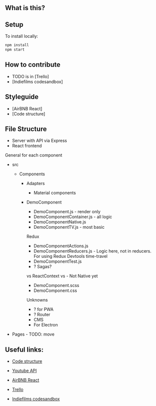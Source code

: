 ## What is this?


## Setup

To install locally: 

```js
npm install
npm start
```

## How to contribute

- TODO is in [Trello]
- [Indiefilms codesandbox]

## Styleguide

- [AirBNB React]
- [Code structure]

## File Structure

- Server with API via Express
- React frontend

General for each component

- src
  - Components

    - Adapters
      - Material components
    - DemoComponent

      - DemoComponent.js            - render only
      - DemoComponentContainer.js   - all logic
      - DemoComponentNative.js
      - DemoComponentTV.js          - most basic

      Redux
      - DemoComponentActions.js
      - DemoComponentReducers.js    - Logic here, not in reducers. For using Redux Devtools time-travel
      - DemoComponentTest.js
      - ? Sagas?

      vs       ReactContext vs           - Not Native yet

      - DemoComponent.scss
      - DemoComponent.css


      Unknowns
      - ? for PWA
      - ? Router
      - CMS
      - For Electron

- Pages - TODO: move

## Useful links:

- [Code structure](http://redux.js.org/docs/faq/CodeStructure.html#code-structure)

- [Youtube API](https://developers.google.com/youtube/iframe_api_reference#Events)
- [AirBNB React](https://github.com/airbnb/javascript/tree/master/react)
- [Trello](https://trello.com/b/zBZ4bI1W/indiefilm-project-on-codebuddies)
- [Indiefilms codesandbox](https://codesandbox.io/s/zkyr2l50jx)
